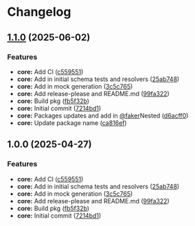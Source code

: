 # Changelog

## [1.1.0](https://github.com/adamlesniak/graphql-codegen-faker/compare/graphql-codegen-faker-v1.0.0...graphql-codegen-faker-v1.1.0) (2025-06-02)


### Features

* **core:** Add CI ([c559551](https://github.com/adamlesniak/graphql-codegen-faker/commit/c559551ec66b350e19ffa0ebc984438dda9a738f))
* **core:** Add in initial schema tests and resolvers ([25ab748](https://github.com/adamlesniak/graphql-codegen-faker/commit/25ab74859ee91daeaf7ad1fd41fd5197f58b3398))
* **core:** Add in mock generation ([3c5c765](https://github.com/adamlesniak/graphql-codegen-faker/commit/3c5c765ef0f5f5eea9a552fb6e77210fc3c2990c))
* **core:** Add release-please and README.md ([99fa322](https://github.com/adamlesniak/graphql-codegen-faker/commit/99fa322eaff5b9f93b2a57a28c3a3e966de0d9a2))
* **core:** Build pkg ([fb5f32b](https://github.com/adamlesniak/graphql-codegen-faker/commit/fb5f32b33df1f2fc35ac8982a827d78ef9e9c7f6))
* **core:** Initial commit ([7214bd1](https://github.com/adamlesniak/graphql-codegen-faker/commit/7214bd15bb6efbfdd70d9650cde5d7f2c94642b6))
* **core:** Packages updates and add in [@faker](https://github.com/faker)Nested ([d6acff0](https://github.com/adamlesniak/graphql-codegen-faker/commit/d6acff042cc0f1af4dafa087ea76f35eeed27b33))
* **core:** Update package name ([ca816ef](https://github.com/adamlesniak/graphql-codegen-faker/commit/ca816efb62e6bba3f31cbef558ce3c31c638b149))

## 1.0.0 (2025-04-27)


### Features

* **core:** Add CI ([c559551](https://github.com/adamlesniak/graphql-codegen-faker/commit/c559551ec66b350e19ffa0ebc984438dda9a738f))
* **core:** Add in initial schema tests and resolvers ([25ab748](https://github.com/adamlesniak/graphql-codegen-faker/commit/25ab74859ee91daeaf7ad1fd41fd5197f58b3398))
* **core:** Add in mock generation ([3c5c765](https://github.com/adamlesniak/graphql-codegen-faker/commit/3c5c765ef0f5f5eea9a552fb6e77210fc3c2990c))
* **core:** Add release-please and README.md ([99fa322](https://github.com/adamlesniak/graphql-codegen-faker/commit/99fa322eaff5b9f93b2a57a28c3a3e966de0d9a2))
* **core:** Build pkg ([fb5f32b](https://github.com/adamlesniak/graphql-codegen-faker/commit/fb5f32b33df1f2fc35ac8982a827d78ef9e9c7f6))
* **core:** Initial commit ([7214bd1](https://github.com/adamlesniak/graphql-codegen-faker/commit/7214bd15bb6efbfdd70d9650cde5d7f2c94642b6))

